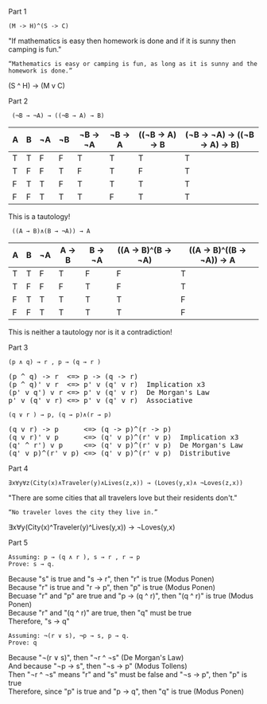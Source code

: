 Part 1

```
(M -> H)^(S -> C)
```
"If mathematics is easy then homework is done and if it is sunny then camping is fun." 

```
“Mathematics is easy or camping is fun, as long as it is sunny and the homework is done.”
```
(S ^ H) -> (M v C)

Part 2
```
 (¬B → ¬A) → ((¬B → A) → B)
```

| A | B | ¬A | ¬B | ¬B -> ¬A | ¬B -> A | ((¬B -> A) -> B| (¬B -> ¬A) -> ((¬B -> A) -> B)
|---|---|--- |--- |---       |---      |---             |---
| T | T | F  | F  |T         |T        |T               |T
| T | F | F  | T  |F         |T        |F               |T
| F | T | T  | F  |T         |T        |T               |T
| F | F | T  | T  |T         |F        |T               |T

This is a tautology!

```
 ((A → B)∧(B → ¬A)) → A
```

| A | B | ¬A | A -> B | B -> ¬A | ((A -> B)^(B -> ¬A) | ((A -> B)^((B -> ¬A)) -> A
|---|---|--- |---     |---      |---                  |---             
| T | T | F  | T      | F       | F                   | T
| T | F | F  | F      | T       | F                   | T
| F | T | T  | T      | T       | T                   | F
| F | F | T  | T      | T       | T                   | F

This is neither a tautology nor is it a contradiction!

Part 3

```
(p ∧ q) → r , p → (q → r )
```
<pre>
(p ^ q) -> r  <=> p -> (q -> r)  
(p ^ q)' v r  <=> p' v (q' v r)  Implication x3  
(p' v q') v r <=> p' v (q' v r)  De Morgan's Law  
p' v (q' v r) <=> p' v (q' v r)  Associative
</pre>

```
(q ∨ r ) → p, (q → p)∧(r → p)
```
<pre>
(q v r) -> p      <=> (q -> p)^(r -> p)  
(q v r)' v p      <=> (q' v p)^(r' v p)  Implication x3  
(q' ^ r') v p     <=> (q' v p)^(r' v p)  De Morgan's Law  
(q' v p)^(r' v p) <=> (q' v p)^(r' v p)  Distributive
</pre>

Part 4

```
∃x∀y∀z(City(x)∧Traveler(y)∧Lives(z,x)) → (Loves(y,x)∧ ¬Loves(z,x))
```

"There are some cities that all travelers love but their residents don't."

```
“No traveler loves the city they live in.”
```
∃x∀y(City(x)^Traveler(y)^Lives(y,x)) -> ¬Loves(y,x)

Part 5

```
Assuming: p → (q ∧ r ), s → r , r → p
Prove: s → q.
```
Because "s" is true and "s -> r", then "r" is true (Modus Ponen)  
Because "r" is true and "r -> p", then "p" is true (Modus Ponen)  
Becuase "r" and "p" are true and "p -> (q ^ r)", then "(q ^ r)" is true (Modus Ponen)  
Because "r" and "(q ^ r)" are true, then "q" must be true  
Therefore, "s -> q"

```
Assuming: ¬(r ∨ s), ¬p → s, p → q. 
Prove: q
```

Because "¬(r ∨ s)", then "¬r ^ ¬s" (De Morgan's Law)  
And because "¬p -> s", then "¬s -> p" (Modus Tollens)  
Then "¬r ^ ¬s" means "r" and "s" must be false and "¬s -> p", then "p" is true  
Therefore, since "p" is true and "p -> q", then "q" is true (Modus Ponen)
